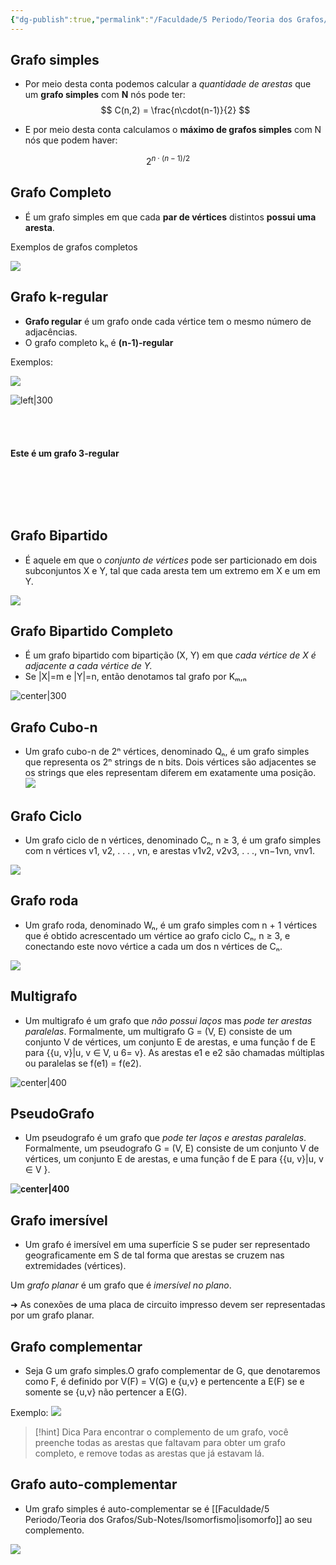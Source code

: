 ```yaml
---
{"dg-publish":true,"permalink":"/Faculdade/5 Periodo/Teoria dos Grafos/Sub-Notes/Tipos de Grafos/","dgShowToc":true}
---
```


## Grafo simples
- Por meio desta conta podemos calcular a *quantidade de arestas* que um **grafo simples** com **N** nós pode ter:
$$
C(n,2) =  \frac{n\cdot(n-1)}{2}
$$

- E por meio desta conta calculamos o **máximo de grafos simples** com N nós que podem haver:

$$
2^{n \cdot(n-1)/2}
$$

## Grafo Completo

- É um grafo simples em que cada **par de vértices** distintos **possui uma aresta**.

Exemplos de grafos completos 

![](https://i.imgur.com/CKaDw5I.png)

## Grafo k-regular

- **Grafo regular** é um grafo onde cada vértice tem o mesmo número de adjacências.
- O grafo completo kₙ é **(n-1)-regular**
   
Exemplos:

![](https://i.imgur.com/DpDLGpv.png)

![left|300](https://lh7-us.googleusercontent.com/KWmdB752vO91JQF4NsUK7XRldTTJMUZ3zEEnha9FYt_6YO6o4CCg5jYZS2zJucYzGcNHPlnXU__zxKQED2HR2aCyUZnn3smuw10hllXDxZwoPD3CIExlyoGpjaGZnyRgessahIuLKY4v9d6K_hq0nb_-lmkcGscS=s2048)  <br>  <br> <br>  <br> <br> **Este é um grafo 3-regular** 

<br>  <br><br>  <br>

## Grafo Bipartido

- É aquele em que o *conjunto de vértices* pode ser particionado em dois subconjuntos X e Y, tal que cada aresta tem um extremo em X e um em Y.

![](https://i.imgur.com/VQuiFUp.png)

## Grafo Bipartido Completo
- É um grafo bipartido com bipartição (X, Y) em que *cada vértice de X é adjacente a cada vértice de Y.*
- Se |X|=m e |Y|=n, então denotamos tal grafo por Kₘ,ₙ

![center|300](https://upload.wikimedia.org/wikipedia/commons/d/d6/Biclique_K_3_5.svg)

## Grafo Cubo-n
- Um grafo cubo-n de 2ⁿ vértices, denominado Qₙ, é um grafo simples que representa os 2ⁿ strings de n bits. Dois vértices são adjacentes se os strings que eles representam diferem em exatamente uma posição.
![](https://upload.wikimedia.org/wikipedia/commons/f/f8/Hypercubestar.svg)

## Grafo Ciclo
- Um grafo ciclo de n vértices, denominado Cₙ, n ≥ 3, é um grafo simples com n vértices v1, v2, . . . , vn, e arestas v1v2, v2v3, . . ., vn−1vn, vnv1.

![](https://i.imgur.com/WpjG2G7.png)

## Grafo roda
- Um grafo roda, denominado Wₙ, é um grafo simples com n + 1 vértices que é obtido acrescentado um vértice ao grafo ciclo Cₙ, n ≥ 3, e conectando este novo vértice a cada um dos n vértices de Cₙ.

![](https://i.imgur.com/7nJRdvA.png)

## Multigrafo
- Um multigrafo é um grafo que *não possui laços* mas *pode ter arestas paralelas*. Formalmente, um multigrafo G = (V, E) consiste de um conjunto V de vértices, um conjunto E de arestas, e uma função f de E para {{u, v}|u, v ∈ V, u 6= v}. As arestas e1 e e2 são chamadas múltiplas ou paralelas se f(e1) = f(e2).

![center|400](https://lh7-us.googleusercontent.com/LlpdwSkquCNSE3R0cVSPYw8t_06KYyWz6v6YqAN5uVxBFd_K6_0R9e14kU6qI21Lt5uBhc1-jnuhxQLC89KT3qTBHq6boIkshaBqI1NhXC0FE5fV-1hGDRAfU8rM7fs15ZmOyRYoBzcgBPbUTB1Ay15H5C2z7gcq=s2048)

## PseudoGrafo
- Um pseudografo é um grafo que *pode ter laços e arestas paralelas*. Formalmente, um pseudografo G = (V, E) consiste de um conjunto V de vértices, um conjunto E de arestas, e uma função f de E para {{u, v}|u, v ∈ V }.

**![center|400](https://lh7-us.googleusercontent.com/tZa115TJasduS-E03AW3rZWtnuq24EA2xjY2F3oR08eRolZhR14V6OMK18WTTENqVAD8AUrkTDyKZLxOhJQfYO3eCWrFrNibMCgRIppPHf92yMniLv9vyunykrtX7ZRHGefqaeribs_Ul_jd3VAi_8aRee5qxOUR=s2048)**

## Grafo imersível

- Um grafo é imersível em uma superfície S se puder ser representado geograficamente em S de tal forma que arestas se cruzem nas extremidades (vértices).

Um *grafo planar* é um grafo que é *imersível no plano*. 

➜ As conexões de uma placa de circuito impresso devem ser representadas por um grafo planar.

## Grafo complementar
- Seja G um grafo simples.O grafo complementar de G, que denotaremos como F, é definido por V(F) = V(G) e {u,v} e pertencente a E(F) se e somente se {u,v} não pertencer a E(G).

Exemplo:
![]( https://upload.wikimedia.org/wikipedia/commons/2/2f/Petersen_graph_complement.svg)

> [!hint] Dica
> Para encontrar o complemento de um grafo, você preenche todas as arestas que faltavam para obter um grafo completo, e remove todas as arestas que já estavam lá.

## Grafo auto-complementar
-  Um grafo simples é auto-complementar se é [[Faculdade/5 Periodo/Teoria dos Grafos/Sub-Notes/Isomorfismo\|isomorfo]] ao seu complemento. 
  
![](https://i.imgur.com/2BHnuHm.png)
